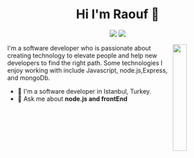 
<h1 align="center">Hi I'm Raouf 👋</h1>
<p align="center">
    <a href="https://www.linkedin.com/in/raouf-satto-8a38a11aa/"><img src="https://img.shields.io/badge/linkedin-%230177B5?style=flat&logo=linkedin&logoColor=white"/></a>
    <a href="https://instagram.com/rauf95sat?igshid=1ccema71o2gmf"><img src="https://img.shields.io/badge/instagram-%23E4415F?style=flat&logo=instagram&logoColor=white"/></a>
  </p>
  
  <img src="![profile-img](https://user-images.githubusercontent.com/64332249/101525255-1c745700-399c-11eb-8839-f570a2ea69e8.png)
" align="right" width="25%"/>

I'm a software developer who is passionate about creating technology to elevate people and help new developers to find the right path. Some technologies I enjoy working with include Javascript, node.js,Express, and mongoDb.

- 🔭 I'm a software developer in Istanbul, Turkey.
- 💬 Ask me about **node.js and frontEnd**
